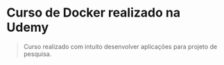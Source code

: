 # Curso de Docker realizado na Udemy

> Curso realizado com intuito desenvolver aplicações para projeto de pesquisa.

